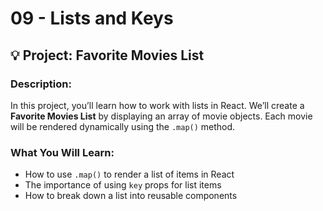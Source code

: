 # 09 - Lists and Keys

## 💡 Project: Favorite Movies List

### Description:
In this project, you’ll learn how to work with lists in React. We’ll create a **Favorite Movies List** by displaying an array of movie objects. Each movie will be rendered dynamically using the `.map()` method.

### What You Will Learn:
- How to use `.map()` to render a list of items in React
- The importance of using `key` props for list items
- How to break down a list into reusable components